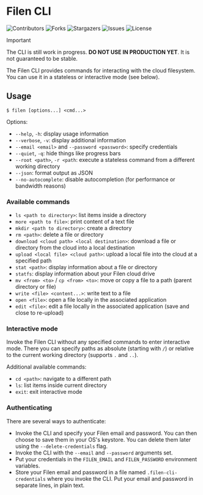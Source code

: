 # Filen CLI

![Contributors](https://img.shields.io/github/contributors/FilenCloudDienste/filen-cli?color=dark-green) ![Forks](https://img.shields.io/github/forks/FilenCloudDienste/filen-cli?style=social) ![Stargazers](https://img.shields.io/github/stars/FilenCloudDienste/filen-cli?style=social) ![Issues](https://img.shields.io/github/issues/FilenCloudDienste/filen-cli) ![License](https://img.shields.io/github/license/FilenCloudDienste/filen-cli)

> [!IMPORTANT]
> The CLI is still work in progress. **DO NOT USE IN PRODUCTION YET**. It is not guaranteed to be stable.

The Filen CLI provides commands for interacting with the cloud filesystem.
You can use it in a stateless or interactive mode (see below).


## Usage
 
```
$ filen [options...] <cmd...>
```

Options:
- `--help`, `-h`: display usage information
- `--verbose`, `-v`: display additional information
- `--email <email>` and `--password <password>`: specify credentials
- `--quiet`, `-q`: hide things like progress bars
- `--root <path>`, `-r <path`: execute a stateless command from a different working directory
- `--json`: format output as JSON
- `--no-autocomplete`: disable autocompletion (for performance or bandwidth reasons)

### Available commands

- `ls <path to directory>`: list items inside a directory
- `more <path to file>`: print content of a text file
- `mkdir <path to directory>`: create a directory
- `rm <path>`: delete a file or directory
- `download <cloud path> <local destination>`: download a file or directory from the cloud into a local destination
- `upload <local file> <cloud path>`: upload a local file into the cloud at a specified path
- `stat <path>`: display information about a file or directory
- `statfs`: display information about your Filen cloud drive
- `mv <from> <to>` / `cp <from> <to>`: move or copy a file to a path (parent directory or file)
- `write <file> <content...>`: write text to a file
- `open <file>`: open a file locally in the associated application
- `edit <file>`: edit a file locally in the associated application (save and close to re-upload)

### Interactive mode

Invoke the Filen CLI without any specified commands to enter interactive mode. 
There you can specify paths as absolute (starting with `/`) or relative to the current working directory (supports `.` and `..`).

Additional available commands:
- `cd <path>`: navigate to a different path
- `ls`: list items inside current directory
- `exit`: exit interactive mode

### Authenticating

There are several ways to authenticate:
- Invoke the CLI and specify your Filen email and password. You can then choose to save them in your OS's keystore. You can delete them later using the `--delete-credentials` flag.
- Invoke the CLI with the `--email` and `--password` arguments set.
- Put your credentials in the `FILEN_EMAIL` and `FILEN_PASSWORD` environment variables.
- Store your Filen email and password in a file named `.filen-cli-credentials` where you invoke the CLI. Put your email and password in separate lines, in plain text.

